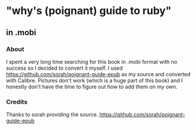 # "why's (poignant) guide to ruby"
## in .mobi

### About

I spent a very long time searching for this book in .mobi format with no success so I decided to convert it myself. I used https://github.com/sorah/poignant-guide-epub as my source and converted with Calibre.
Pictures don't work (which is a huge part of this book) and I honestly don't have the time to figure out how to add them on my own.

### Credits

Thanks to sorah providing the source.
https://github.com/sorah/poignant-guide-epub
